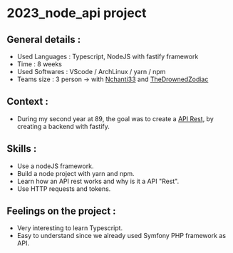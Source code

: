 # 2023_node_api project

## General details :
- Used Languages : Typescript, NodeJS with fastify framework
- Time : 8 weeks
- Used Softwares : VScode / ArchLinux / yarn / npm
- Teams size : 3 person -> with [Nchanti33](https://github.com/Nchanti33/Nchanti33) and [TheDrownedZodiac](https://github.com/TheDrownedZodiac)

## Context :
- During my second year at 89, the goal was to create a [API Rest](https://en.wikipedia.org/wiki/REST), by creating a backend with fastify.

## Skills : 
- Use a nodeJS framework.
- Build a node project with yarn and npm.
- Learn how an API rest works and why is it a API "Rest".
- Use HTTP requests and tokens.

## Feelings on the project :
- Very interesting to learn Typescript.
- Easy to understand since we already used Symfony PHP framework as API.
